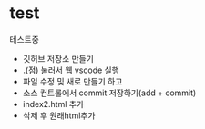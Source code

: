 # test

테스트중

- 깃허브 저장소 만들기
- .(점) 눌러서 웹 vscode 실행
- 파일 수정 및 새로 만들기 하고
- 소스 컨트롤에서 commit 저장하기(add + commit)
- index2.html 추가
- 삭제 후 원래html추가
